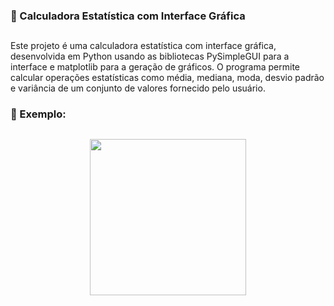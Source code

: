 ### 📅 Calculadora Estatística com Interface Gráfica

##

Este projeto é uma calculadora estatística com interface gráfica, desenvolvida em Python usando as bibliotecas PySimpleGUI para a interface e matplotlib para a geração de gráficos. O programa permite calcular operações estatísticas como média, mediana, moda, desvio padrão e variância de um conjunto de valores fornecido pelo usuário.

### 🚀 Exemplo: 

## 

<div align="center"> 
<img src="https://github.com/julioolt/Calculadora-Estatistica/assets/106978703/e10c2815-861d-442e-8523-07d9ed814bb2" width="250px"> 
</div>

